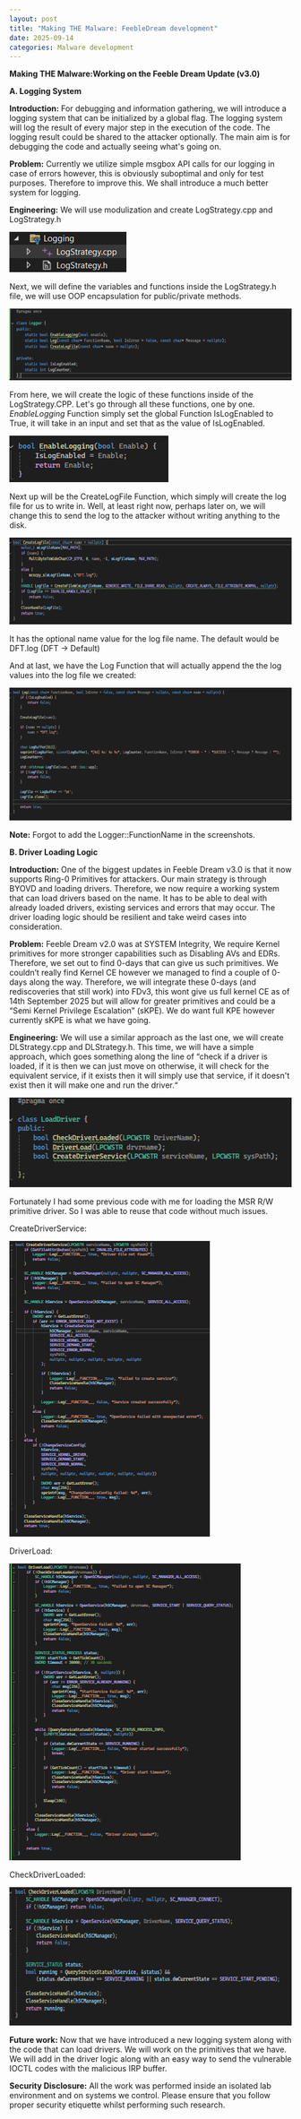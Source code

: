 ```yaml
---
layout: post
title: "Making THE Malware: FeebleDream development"
date: 2025-09-14
categories: Malware development
---
```


**<span class="mark">Making THE Malware:Working on the Feeble Dream Update (v3.0)</span>**

**<span class="mark">A. Logging System</span>**

<span class="mark">**Introduction:** For debugging and information
gathering, we will introduce a logging system that can be initialized by
a global flag. The logging system will log the result of every major
step in the execution of the code. The logging result could be shared to
the attacker optionally. The main aim is for debugging the code and
actually seeing what's going on.</span>

<span class="mark">**Problem:** Currently we utilize simple msgbox API
calls for our logging in case of errors however, this is obviously
suboptimal and only for test purposes. Therefore to improve this. We
shall introduce a much better system for logging.</span>

**<span class="mark">Engineering:</span>** We will use modulization and
create LogStrategy.cpp and LogStrategy.h

<img src="/assets/images/FeebleDreamUpdateWork/image6.png" alt="MSVisualStudio dev code"
style="width:2.17708in;height:0.75in" />

Next, we will define the variables and functions inside the
LogStrategy.h file, we will use OOP encapsulation for public/private
methods.

<img src="/assets/images/FeebleDreamUpdateWork/image2.png" alt="MSVisualStudio dev code"
style="width:6.5in;height:1.33333in" />

From here, we will create the logic of these functions inside of the
LogStrategy.CPP. Let's go through all these functions, one by one.
*EnableLogging* Function simply set the global Function IsLogEnabled to
True, it will take in an input and set that as the value of
IsLogEnabled.

<img src="/assets/images/FeebleDreamUpdateWork/image3.png" alt="MSVisualStudio dev code"
style="width:2.95833in;height:0.86458in" />

Next up will be the CreateLogFile Function, which simply will create the
log file for us to write in. Well, at least right now, perhaps later on,
we will change this to send the log to the attacker without writing
anything to the disk.

<img src="/assets/images/FeebleDreamUpdateWork/image9.png" alt="MSVisualStudio dev code"
style="width:6.5in;height:1.61111in" />

It has the optional name value for the log file name. The default would
be DFT.log (DFT → Default)

And at last, we have the Log Function that will actually append the the
log values into the log file we created:

<img src="/assets/images/FeebleDreamUpdateWork/image5.png" alt="MSVisualStudio dev code"
style="width:6.5in;height:2.47222in" />

**Note:** Forgot to add the Logger::FunctionName in the screenshots.

**<span class="mark">B. Driver Loading Logic</span>**

<span class="mark">**Introduction:** One of the biggest updates in
Feeble Dream v3.0 is that it now supports Ring-0 Primitives for
attackers. Our main strategy is through BYOVD and loading drivers.
Therefore, we now require a working system that can load drivers based
on the name. It has to be able to deal with already loaded drivers,
existing services and errors that may occur. The driver loading logic
should be resilient and take weird cases into consideration.</span>

<span class="mark">**Problem:** Feeble Dream v2.0 was at SYSTEM
Integrity, We require Kernel primitives for more stronger capabilities
such as Disabling AVs and EDRs. Therefore, we set out to find 0-days
that can give us such primitives. We couldn’t really find Kernel CE
however we managed to find a couple of 0-days along the way. Therefore,
we will integrate these 0-days (and rediscoveries that still work) into
FDv3, this wont give us full kernel CE as of 14th September 2025 but
will allow for greater primitives and could be a “Semi Kernel Privilege
Escalation” (sKPE). We do want full KPE however currently sKPE is what
we have going.</span>

<span class="mark">**Engineering:** We will use a similar approach as
the last one, we will create DLStrategy.cpp and DLStrategy.h. This time,
we will have a simple approach, which goes something along the line of
“check if a driver is loaded, if it is then we can just move on
otherwise, it will check for the equivalent service, if it exists then
it will simply use that service, if it doesn't exist then it will make
one and run the driver.“</span>

<img src="/assets/images/FeebleDreamUpdateWork/image4.png" alt="MSVisualStudio dev code"
style="width:5.61458in;height:1.66667in" /><span class="mark">  
  
Fortunately I had some previous code with me for loading the MSR R/W
primitive driver. So I was able to reuse that code without much
issues.</span>

<span class="mark">CreateDriverService:</span>

<img src="/assets/images/FeebleDreamUpdateWork/image1.png" alt="MSVisualStudio dev code"
style="width:3.72917in;height:5.5in" />

<span class="mark">DriverLoad:</span>

<img src="/assets/images/FeebleDreamUpdateWork/image8.png" alt="MSVisualStudio dev code"
style="width:4.30208in;height:5.52083in" />

<span class="mark">CheckDriverLoaded:</span>

<img src="/assets/images/FeebleDreamUpdateWork/image7.png" alt="MSVisualStudio dev code"
style="width:6.5in;height:2.56944in" />

<span class="mark">**Future work:** Now that we have introduced a new
logging system along with the code that can load drivers. We will work
on the primitives that we have. We will add in the driver logic along
with an easy way to send the vulnerable IOCTL codes with the malicious
IRP buffer.</span>

<span class="mark">**Security Disclosure:** All the work was performed
inside an isolated lab environment and on systems we control. Please
ensure that you follow proper security etiquette whilst performing such
research.</span>


